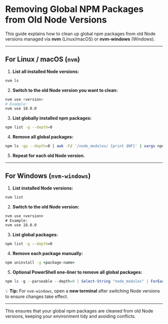 # Removing Global NPM Packages from Old Node Versions

This guide explains how to clean up global npm packages from old Node versions managed via **nvm** (Linux/macOS) or **nvm-windows** (Windows).

---

## **For Linux / macOS (`nvm`)**

1. **List all installed Node versions:**

```bash
nvm ls
```

2. **Switch to the old Node version you want to clean:**

```bash
nvm use <version>
# Example:
nvm use 18.0.0
```

3. **List globally installed npm packages:**

```bash
npm list -g --depth=0
```

4. **Remove all global packages:**

```bash
npm ls -gp --depth=0 | awk -F/ '/node_modules/ {print $NF}' | xargs npm -g rm
```

5. **Repeat for each old Node version.**

---

## **For Windows (`nvm-windows`)**

1. **List installed Node versions:**

```cmd
nvm list
```

2. **Switch to the old Node version:**

```cmd
nvm use <version>
# Example:
nvm use 18.0.0
```

3. **List global packages:**

```cmd
npm list -g --depth=0
```

4. **Remove each package manually:**

```cmd
npm uninstall -g <package-name>
```

5. **Optional PowerShell one-liner to remove all global packages:**

```powershell
npm ls -g --parseable --depth=0 | Select-String "node_modules" | ForEach-Object { npm uninstall -g (Split-Path $_ -Leaf) }
```

💡 **Tip:** For `nvm-windows`, open a **new terminal** after switching Node versions to ensure changes take effect.

---

This ensures that your global npm packages are cleaned from old Node versions, keeping your environment tidy and avoiding conflicts.

